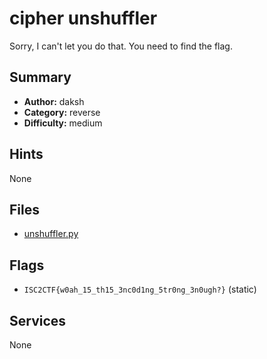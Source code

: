 # cipher unshuffler

Sorry, I can't let you do that. You need to find the flag.

## Summary

- **Author:** daksh
- **Category:** reverse
- **Difficulty:** medium

## Hints

None

## Files

- [unshuffler.py](dist/unshuffler.py)

## Flags

- `ISC2CTF{w0ah_15_th15_3nc0d1ng_5tr0ng_3n0ugh?}` (static)

## Services

None
